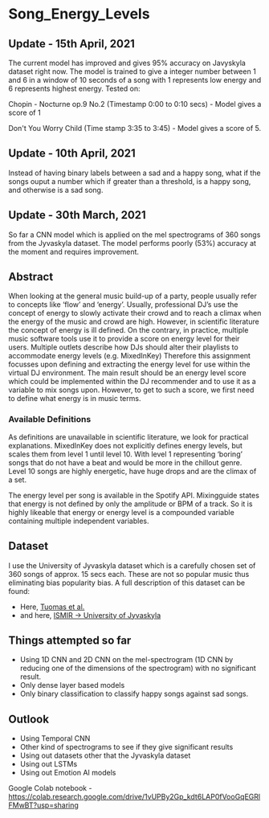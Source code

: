 # Song_Energy_Levels



## Update - 15th April, 2021
The current model has improved and gives 95% accuracy on Javyskyla dataset right now. The model is trained to give a integer number between 1 and 6 in a window of 10 seconds of a song with 1 represents low energy and 6 represents highest energy. Tested on:

Chopin - Nocturne op.9 No.2 (Timestamp 0:00 to 0:10 secs) - Model gives a score of 1

Don't You Worry Child (Time stamp 3:35 to 3:45) - Model gives a score of 5.


## Update - 10th April, 2021
Instead of having binary labels between a sad and a happy song, what if the songs ouput a number which if greater than a threshold, is a happy song, and otherwise is a sad song.

## Update - 30th March, 2021
So far a CNN model which is applied on the mel spectrograms of 360 songs from the Jyvaskyla dataset. The model performs poorly (53%) accuracy at the moment and requires improvement.


## Abstract
When looking at the general music build-up of a party, people usually refer to concepts like ‘flow’ and ‘energy’. Usually, professional DJ’s use the concept of energy to slowly activate their crowd and to reach a climax when the energy of the music and crowd are high. However, in scientific literature the concept of energy is ill defined. On the contrary, in practice, multiple music software tools use it to provide a score on energy level for their users. Multiple outlets describe how DJs should alter their playlists to accommodate energy levels (e.g. MixedInKey)
Therefore this assignment focusses upon defining and extracting the energy level for use within the virtual DJ environment. The main result should be an energy level score which could be implemented within the DJ recommender and to use it as a variable to mix songs upon. However, to get to such a score, we first need to define what energy is in music terms.

### Available Definitions
As definitions are unavailable in scientific literature, we look for practical explanations. MixedInKey does not explicitly defines energy levels, but scales them from level 1 until level 10. With level 1 representing ‘boring’ songs that do not have a beat and would be more in the chillout genre. Level 10 songs are highly energetic, have huge drops and are the climax of a set.

The energy level per song is available in the Spotify API. Mixingguide states that energy is not defined by only the amplitude or BPM of a track. So it is highly likeable that energy or energy level is a compounded variable containing multiple independent variables.


## Dataset
I use the University of Jyvaskyla dataset which is a carefully chosen set of 360 songs of approx. 15 secs each. These are not so popular music thus eliminating bias popularity bias. A full description of this dataset can be found: 
* Here, [Tuomas et al.](https://journals.sagepub.com/doi/abs/10.1177/0305735610362821)
* and here, [ISMIR -> University of Jyvaskyla](https://www.jyu.fi/hytk/fi/laitokset/mutku/en/research/projects2/past-projects/coe/materials/emotion/soundtracks/Index)


## Things attempted so far
* Using 1D CNN and 2D CNN on the mel-spectrogram (1D CNN by reducing one of the dimensions of the spectrogram) with no significant result.
* Only dense layer based models
* Only binary classification to classify happy songs against sad songs.


## Outlook
* Using Temporal CNN
* Other kind of spectrograms to see if they give significant results
* Using out datasets other that the Jyvaskyla dataset
* Using out LSTMs
* Using out Emotion AI models




Google Colab notebook - https://colab.research.google.com/drive/1vUPBy2Gp_kdt6LAP0fVooGqEGRlFMwBT?usp=sharing
